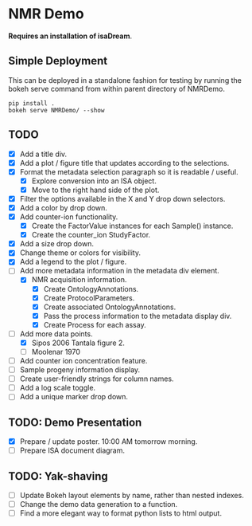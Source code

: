 # NMR Demo

**Requires an installation of isaDream**.

## Simple Deployment

This can be deployed in a standalone fashion for testing by running the bokeh serve command from within parent directory of NMRDemo.

```
pip install .
bokeh serve NMRDemo/ --show
```

## TODO

- [x] Add a title div.
- [x] Add a plot / figure title that updates according to the selections.
- [x] Format the metadata selection paragraph so it is readable / useful.
	- [x] Explore conversion into an ISA object.
	- [x] Move to the right hand side of the plot.
- [x] Filter the options available in the X and Y drop down selectors.
- [x] Add a color by drop down.
- [x] Add counter-ion functionality.
	- [x] Create the FactorValue instances for each Sample() instance.
	- [x] Create the counter_ion StudyFactor.
- [x] Add a size drop down.
- [x] Change theme or colors for visibility.
- [x] Add a legend to the plot / figure.
- [ ] Add more metadata information in the metadata div element.
	- [x] NMR acquisition information.
		- [x] Create OntologyAnnotations.
		- [x] Create ProtocolParameters.
		- [x] Create associated OntologyAnnotations.
		- [x] Pass the process information to the metadata display div.
		- [x] Create Process for each assay.
- [ ] Add more data points.
	- [x] Sipos 2006 Tantala figure 2.
	- [ ] Moolenar 1970
- [ ] Add counter ion concentration feature.
- [ ] Sample progeny information display.
- [ ] Create user-friendly strings for column names.
- [ ] Add a log scale toggle.
- [ ] Add a unique marker drop down.

## TODO: Demo Presentation

- [x] Prepare / update poster. 10:00 AM tomorrow morning.
- [ ] Prepare ISA document diagram.

## TODO: Yak-shaving

- [ ] Update Bokeh layout elements by name, rather than nested indexes.
- [ ] Change the demo data generation to a function.
- [ ] Find a more elegant way to format python lists to html output.